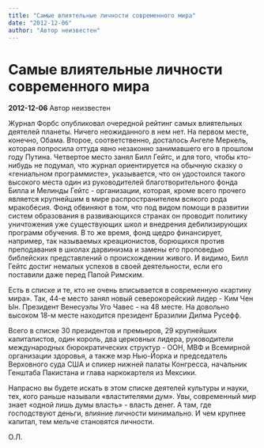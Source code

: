 ```yaml
---
title: "Самые влиятельные личности современного мира"
date: "2012-12-06"
author: "Автор неизвестен"
---
```


# Самые влиятельные личности современного мира

**2012-12-06** Автор неизвестен

Журнал Форбс опубликовал очередной рейтинг самых влиятельных деятелей планеты. Ничего неожиданного в нем нет. На первом месте, конечно, Обама. Второе, соответственно, досталось Ангеле Меркель, которая попросила оттуда явно незаконно занимавшего его в прошлом году Путина. Четвертое место занял Билл Гейтс, и для того, чтобы кто-нибудь не подумал, что журнал ориентируется на обычную сказку о «гениальном программисте», указывается, что он удостоился такого высокого места один из руководителей благотворительного фонда Билла и Мелинды Гейтс - организации, которая, кроме всего прочего является крупнейшим в мире распространителем всякого рода мракобесия. Фонд обвиняют в том, что под видом помощи в развитии систем образования в развивающихся странах он проводит политику уничтожения уже существующих школ и внедрения дебилизирующих программ обучения. В то же время, фонд щедро финансирует, например, так называемых креационистов, борющихся против преподавания в школах дарвинизма и замены его проповедью библейских представлений о происхождении живого. И видимо, Билл Гейтс достиг немалых успехов в своей деятельности, если его поставили даже перед Папой Римским.

Есть в списке и те, кто не очень вписывается в современную «картину мира». Так, 44-е место занял новый северокорейский лидер - Ким Чен Ын. Президент Венесуэлы Уго Чавес - на 48 месте. На довольно высоком 18-м месте находится президент Бразилии Дилма Русефф.

Всего в списке 30 президентов и премьеров, 29 крупнейших капиталистов, один король, два церковных лидера, руководители международных бюрократических структур - ООН, МВФ и Всемирной организации здоровья, а также мэр Нью-Йорка и председатель Верховного суда США и спикер нижней палаты Конгресса, начальник Генштаба Пакистана и глава наркокартеля из Мексики.

Напрасно вы будете искать в этом списке деятелей культуры и науки, тех, кого раньше называли «властителями дум». Увы, современный мир знает «одной лишь думы власть» - власть денег. А там, где господствуют деньги, влияние личности минимально. И чем крупнее капитал, тем мельче становятся личности.

О.Л.